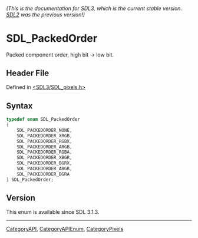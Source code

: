 ###### (This is the documentation for SDL3, which is the current stable version. [SDL2](https://wiki.libsdl.org/SDL2/) was the previous version!)
# SDL_PackedOrder

Packed component order, high bit -> low bit.

## Header File

Defined in [<SDL3/SDL_pixels.h>](https://github.com/libsdl-org/SDL/blob/main/include/SDL3/SDL_pixels.h)

## Syntax

```c
typedef enum SDL_PackedOrder
{
    SDL_PACKEDORDER_NONE,
    SDL_PACKEDORDER_XRGB,
    SDL_PACKEDORDER_RGBX,
    SDL_PACKEDORDER_ARGB,
    SDL_PACKEDORDER_RGBA,
    SDL_PACKEDORDER_XBGR,
    SDL_PACKEDORDER_BGRX,
    SDL_PACKEDORDER_ABGR,
    SDL_PACKEDORDER_BGRA
} SDL_PackedOrder;
```

## Version

This enum is available since SDL 3.1.3.

----
[CategoryAPI](CategoryAPI), [CategoryAPIEnum](CategoryAPIEnum), [CategoryPixels](CategoryPixels)

